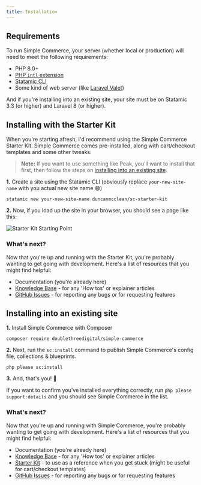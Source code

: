 ```yaml
---
title: Installation
---
```


## Requirements

To run Simple Commerce, your server (whether local or production) will need to meet the following requirements:

- PHP 8.0+
- [PHP `intl` extension](https://www.php.net/manual/en/book.intl.php)
- [Statamic CLI](https://github.com/statamic/cli)
- Some kind of web server (like [Laravel Valet](https://laravel.com/docs/master/valet))

And if you're installing into an existing site, your site must be on Statamic 3.3 (or higher) and Laravel 8 (or higher).

## Installing with the Starter Kit

When you're starting afresh, I'd recommend using the Simple Commerce Starter Kit. Simple Commerce comes pre-installed, along with cart/checkout templates and some other tweaks.

> **Note:** If you want to use something like Peak, you'll want to install that first, then follow the steps on [installing into an existing site](#content-installing-into-an-existing-site).

**1.** Create a site using the Statamic CLI (obviously replace `your-new-site-name` with you actual new site name 😅)

```shell
statamic new your-new-site-name duncanmcclean/sc-starter-kit
```

**2.** Now, if you load up the site in your browser, you should see a page like this:

![Starter Kit Starting Point](/img/simple-commerce/starter-kit-starting-point.png)

### What's next?

Now that you're up and running with the Starter Kit, you're probably wanting to get going with development. Here's a list of resources that you might find helpful:

- Documentation (you're already here)
- [Knowledge Base](/kb-articles) - for any 'How tos' or explainer articles
- [GitHub Issues](https://github.com/duncanmcclean/simple-commerce/issues/new/choose) - for reporting any bugs or for requesting features

## Installing into an existing site

**1.** Install Simple Commerce with Composer

```shell
composer require doublethreedigital/simple-commerce
```

**2.** Next, run the `sc:install` command to publish Simple Commerce's config file, collections & blueprints.

```shell
php please sc:install
```

**3.** And, that's you! 🚀

If you want to confirm you've installed everything correctly, run `php please support:details` and you should see Simple Commerce in the list.

### What's next?

Now that you're up and running with Simple Commerce, you're probably wanting to get going with development. Here's a list of resources that you might find helpful:

- Documentation (you're already here)
- [Knowledge Base](/kb-articles) - for any 'How tos' or explainer articles
- [Starter Kit](https://github.com/duncanmcclean/sc-starter-kit) - to use as a reference when you get stuck (might be useful for cart/checkout templates)
- [GitHub Issues](https://github.com/duncanmcclean/simple-commerce/issues/new/choose) - for reporting any bugs or for requesting features
